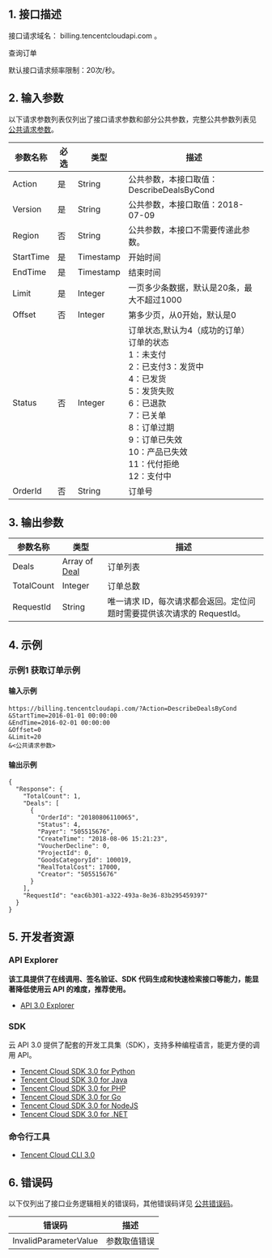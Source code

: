 ## 1. 接口描述

接口请求域名： billing.tencentcloudapi.com 。

查询订单

默认接口请求频率限制：20次/秒。

## 2. 输入参数

以下请求参数列表仅列出了接口请求参数和部分公共参数，完整公共参数列表见 [公共请求参数](/document/api/555/19173)。

| 参数名称 | 必选 | 类型 | 描述 |
|---------|---------|---------|---------|
| Action | 是 | String | 公共参数，本接口取值：DescribeDealsByCond |
| Version | 是 | String | 公共参数，本接口取值：2018-07-09 |
| Region | 否 | String | 公共参数，本接口不需要传递此参数。 |
| StartTime | 是 | Timestamp | 开始时间 |
| EndTime | 是 | Timestamp | 结束时间 |
| Limit | 是 | Integer | 一页多少条数据，默认是20条，最大不超过1000 |
| Offset | 否 | Integer | 第多少页，从0开始，默认是0 |
| Status | 否 | Integer | 订单状态,默认为4（成功的订单）<br/>订单的状态<br/>1：未支付<br/>2：已支付3：发货中<br/>4：已发货<br/>5：发货失败<br/>6：已退款<br/>7：已关单<br/>8：订单过期<br/>9：订单已失效<br/>10：产品已失效<br/>11：代付拒绝<br/>12：支付中 |
| OrderId | 否 | String | 订单号 |

## 3. 输出参数

| 参数名称 | 类型 | 描述 |
|---------|---------|---------|
| Deals | Array of [Deal](/document/api/555/19183#Deal) | 订单列表|
| TotalCount | Integer | 订单总数|
| RequestId | String | 唯一请求 ID，每次请求都会返回。定位问题时需要提供该次请求的 RequestId。|

## 4. 示例

### 示例1 获取订单示例

#### 输入示例

```
https://billing.tencentcloudapi.com/?Action=DescribeDealsByCond
&StartTime=2016-01-01 00:00:00
&EndTime=2016-02-01 00:00:00
&Offset=0
&Limit=20
&<公共请求参数>
```

#### 输出示例

```
{
  "Response": {
    "TotalCount": 1,
    "Deals": [
      {
        "OrderId": "20180806110065",
        "Status": 4,
        "Payer": "505515676",
        "CreateTime": "2018-08-06 15:21:23",
        "VoucherDecline": 0,
        "ProjectId": 0,
        "GoodsCategoryId": 100019,
        "RealTotalCost": 17000,
        "Creator": "505515676"
      }
    ],
    "RequestId": "eac6b301-a322-493a-8e36-83b295459397"
  }
}
```


## 5. 开发者资源

### API Explorer

**该工具提供了在线调用、签名验证、SDK 代码生成和快速检索接口等能力，能显著降低使用云 API 的难度，推荐使用。**

* [API 3.0 Explorer](https://console.cloud.tencent.com/api/explorer?Product=billing&Version=2018-07-09&Action=DescribeDealsByCond)

### SDK

云 API 3.0 提供了配套的开发工具集（SDK），支持多种编程语言，能更方便的调用 API。

* [Tencent Cloud SDK 3.0 for Python](https://github.com/TencentCloud/tencentcloud-sdk-python)
* [Tencent Cloud SDK 3.0 for Java](https://github.com/TencentCloud/tencentcloud-sdk-java)
* [Tencent Cloud SDK 3.0 for PHP](https://github.com/TencentCloud/tencentcloud-sdk-php)
* [Tencent Cloud SDK 3.0 for Go](https://github.com/TencentCloud/tencentcloud-sdk-go)
* [Tencent Cloud SDK 3.0 for NodeJS](https://github.com/TencentCloud/tencentcloud-sdk-nodejs)
* [Tencent Cloud SDK 3.0 for .NET](https://github.com/TencentCloud/tencentcloud-sdk-dotnet)

### 命令行工具

* [Tencent Cloud CLI 3.0](https://cloud.tencent.com/document/product/440/6176)

## 6. 错误码

以下仅列出了接口业务逻辑相关的错误码，其他错误码详见 [公共错误码](/document/api/555/15694#.E5.85.AC.E5.85.B1.E9.94.99.E8.AF.AF.E7.A0.81)。

| 错误码 | 描述 |
|---------|---------|
| InvalidParameterValue | 参数取值错误 |
